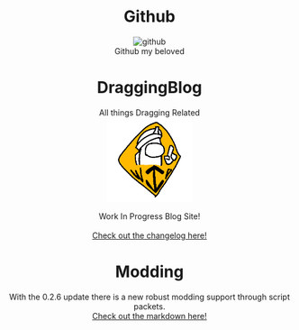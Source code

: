 <h1 align="center">Github</h1>
<p align="center">
<img src="https://raw.githubusercontent.com/PortilizenDev/Blog/main/Content/Github/Github.png" width="100" title="github">
  <br>
Github my beloved
</p>

<h1 align="center">DraggingBlog</h1>

<p align="center">
All things Dragging Related
<br>
<img src="https://raw.githubusercontent.com/DragginGroup/Blog/main/Content/Github/WIP.gif" width="150" title="wip">
</p>
<p align="center">
Work In Progress Blog Site!
<br><br>
<a align="center" href="CHANGELOG.md">
Check out the changelog here!
</a>
</p>

<h1 align="center">Modding</h1>

<p align="center">
With the 0.2.6 update there is a new robust modding support through script packets.
<br>
<a align="center" href="MODDING_API.md">
Check out the markdown here!
</a>
</p>
